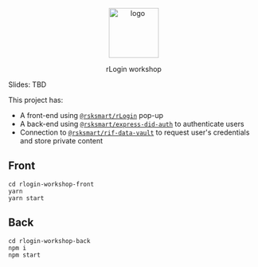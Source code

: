 <p align="middle">
  <img src="https://www.rifos.org/assets/img/logo.svg" alt="logo" height="100" >
</p>
<p align="middle">
    rLogin workshop
</p>

Slides: TBD

This project has:
- A front-end using [`@rsksmart/rLogin`](https://github.com/rsksmart/rLogin) pop-up
- A back-end using [`@rsksmart/express-did-auth`](https://github.com/rsksmart/express-did-auth) to authenticate users
- Connection to [`@rsksmart/rif-data-vault`](https://github.com/rsksmart/rif-data-vault) to request user's credentials and store private content

## Front

```
cd rlogin-workshop-front
yarn
yarn start
```

## Back

```
cd rlogin-workshop-back
npm i
npm start
```
